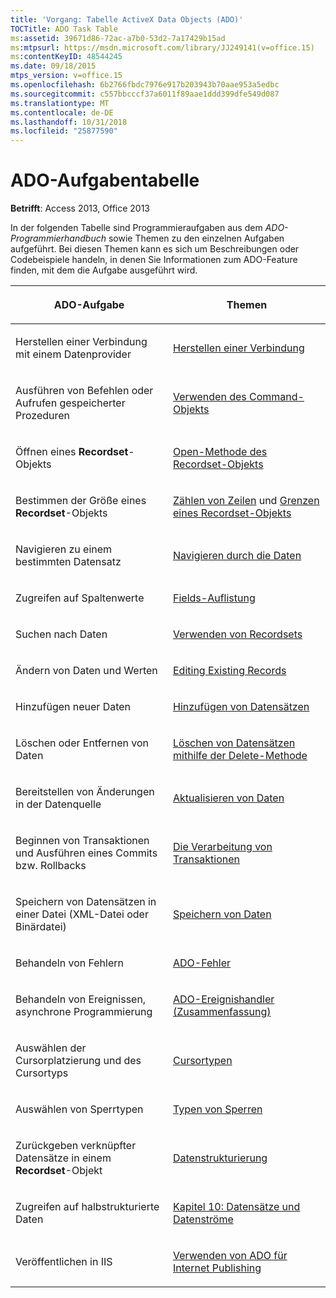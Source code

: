 ```yaml
---
title: 'Vorgang: Tabelle ActiveX Data Objects (ADO)'
TOCTitle: ADO Task Table
ms:assetid: 39671d86-72ac-a7b0-53d2-7a17429b15ad
ms:mtpsurl: https://msdn.microsoft.com/library/JJ249141(v=office.15)
ms:contentKeyID: 48544245
ms.date: 09/18/2015
mtps_version: v=office.15
ms.openlocfilehash: 6b2766fbdc7976e917b203943b70aae953a5edbc
ms.sourcegitcommit: c557bbcccf37a6011f89aae1ddd399dfe549d087
ms.translationtype: MT
ms.contentlocale: de-DE
ms.lasthandoff: 10/31/2018
ms.locfileid: "25877590"
---
```

# <a name="ado-task-table"></a>ADO-Aufgabentabelle


**Betrifft**: Access 2013, Office 2013

In der folgenden Tabelle sind Programmieraufgaben aus dem *ADO-Programmierhandbuch* sowie Themen zu den einzelnen Aufgaben aufgeführt. Bei diesen Themen kann es sich um Beschreibungen oder Codebeispiele handeln, in denen Sie Informationen zum ADO-Feature finden, mit dem die Aufgabe ausgeführt wird.

<table>
<colgroup>
<col style="width: 50%" />
<col style="width: 50%" />
</colgroup>
<thead>
<tr class="header">
<th><p>ADO-Aufgabe</p></th>
<th><p>Themen</p></th>
</tr>
</thead>
<tbody>
<tr class="odd">
<td><p>Herstellen einer Verbindung mit einem Datenprovider</p></td>
<td><p><a href="making-a-connection.md">Herstellen einer Verbindung</a></p></td>
</tr>
<tr class="even">
<td><p>Ausführen von Befehlen oder Aufrufen gespeicherter Prozeduren</p></td>
<td><p><a href="using-the-command-object-access.md">Verwenden des Command-Objekts</a></p></td>
</tr>
<tr class="odd">
<td><p>Öffnen eines <strong>Recordset</strong>-Objekts</p></td>
<td><p><a href="open-method-ado-recordset.md">Open-Methode des Recordset-Objekts</a></p></td>
</tr>
<tr class="even">
<td><p>Bestimmen der Größe eines <strong>Recordset</strong>-Objekts</p></td>
<td><p><a href="counting-rows.md">Zählen von Zeilen</a> und <a href="the-limits-of-a-recordset.md">Grenzen eines Recordset-Objekts</a></p></td>
</tr>
<tr class="odd">
<td><p>Navigieren zu einem bestimmten Datensatz</p></td>
<td><p><a href="navigating-through-the-data.md">Navigieren durch die Daten</a></p></td>
</tr>
<tr class="even">
<td><p>Zugreifen auf Spaltenwerte</p></td>
<td><p><a href="the-fields-collection.md">Fields-Auflistung</a></p></td>
</tr>
<tr class="odd">
<td><p>Suchen nach Daten</p></td>
<td><p><a href="working-with-recordsets.md">Verwenden von Recordsets</a></p></td>
</tr>
<tr class="even">
<td><p>Ändern von Daten und Werten</p></td>
<td><p><a href="editing-existing-records.md">Editing Existing Records</a></p></td>
</tr>
<tr class="odd">
<td><p>Hinzufügen neuer Daten</p></td>
<td><p><a href="adding-records.md">Hinzufügen von Datensätzen</a></p></td>
</tr>
<tr class="even">
<td><p>Löschen oder Entfernen von Daten</p></td>
<td><p><a href="deleting-records-using-the-delete-method.md">Löschen von Datensätzen mithilfe der Delete-Methode</a></p></td>
</tr>
<tr class="odd">
<td><p>Bereitstellen von Änderungen in der Datenquelle</p></td>
<td><p><a href="updating-data.md">Aktualisieren von Daten</a></p></td>
</tr>
<tr class="even">
<td><p>Beginnen von Transaktionen und Ausführen eines Commits bzw. Rollbacks</p></td>
<td><p><a href="transaction-processing.md">Die Verarbeitung von Transaktionen</a></p></td>
</tr>
<tr class="odd">
<td><p>Speichern von Datensätzen in einer Datei (XML-Datei oder Binärdatei)</p></td>
<td><p><a href="persisting-data.md">Speichern von Daten</a></p></td>
</tr>
<tr class="even">
<td><p>Behandeln von Fehlern</p></td>
<td><p><a href="ado-errors.md">ADO-Fehler</a></p></td>
</tr>
<tr class="odd">
<td><p>Behandeln von Ereignissen, asynchrone Programmierung</p></td>
<td><p><a href="ado-event-handler-summary.md">ADO-Ereignishandler (Zusammenfassung)</a></p></td>
</tr>
<tr class="even">
<td><p>Auswählen der Cursorplatzierung und des Cursortyps</p></td>
<td><p><a href="types-of-cursors.md">Cursortypen</a></p></td>
</tr>
<tr class="odd">
<td><p>Auswählen von Sperrtypen</p></td>
<td><p><a href="types-of-locks.md">Typen von Sperren</a></p></td>
</tr>
<tr class="even">
<td><p>Zurückgeben verknüpfter Datensätze in einem <strong>Recordset</strong>-Objekt</p></td>
<td><p><a href="data-shaping.md">Datenstrukturierung</a></p></td>
</tr>
<tr class="odd">
<td><p>Zugreifen auf halbstrukturierte Daten</p></td>
<td><p><a href="chapter-10-records-and-streams.md">Kapitel 10: Datensätze und Datenströme</a></p></td>
</tr>
<tr class="even">
<td><p>Veröffentlichen in IIS</p></td>
<td><p><a href="using-ado-for-internet-publishing.md">Verwenden von ADO für Internet Publishing</a></p></td>
</tr>
</tbody>
</table>

